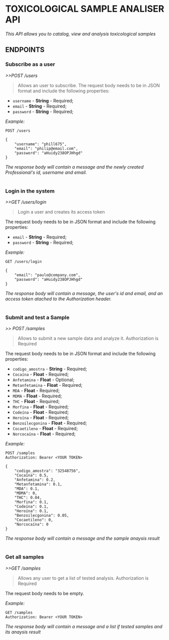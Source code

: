 # TOXICOLOGICAL SAMPLE ANALISER API
_This API allows you to catalog, view and analysis toxicological samples_

## ENDPOINTS

### Subscribe as a user
_>>POST /users_
>Allows an user to subscribe.
The request body needs to be in JSON format and include the following properties:
- `username` - **String** - Required;
- `email` - **String** - Required;
- `password` - **String** - Required;
 
_Example:_
```
POST /users

{
	"username": "phill675",
	"email": "philip@email.com",	
	"password": "aHuidy238OPJHhgd"	
}
```
_The response body will contain a message and the newly created Professional's id, username and email._<br><br>  

### Login in the system ###
_>>GET /users/login_
>Login a user and creates its access token

The request body needs to be in JSON format and include the following properties:
- `email` - **String** - Required;
- `password` - **String** - Required;

_Exemple:_
```
GET /users/login

{
	"email": "paulo@company.com",
	"password": "aHuidy238OPJHhgd"
} 
```
_The response body will contain a message, the user's id and email, and an access token atached to the Authorization header._<br><br>  

### Submit and test a Sample
_>> POST  /samples_
>Allows to submit a new sample data and analyze it. Authorization is Required

The request body needs to be in JSON format and include the following properties:
- `codigo_amostra` - **String** - Required;
- `Cocaína` - **Float** - Required;
- `Anfetamina` - **Float** - Optional;
- `Metanfetamina` - **Float** - Required;
- `MDA` - **Float** - Required;
- `MDMA` - **Float** - Required;
- `THC` - **Float** - Required;
- `Morfina` - **Float** - Required;
- `Codeína` - **Float** - Required;  
- `Heroína` - **Float** - Required;  
- `Benzoilecgonina` - **Float** - Required;  
- `Cocaetileno` - **Float** - Required;  
- `Norcocaína` - **Float** - Required;


*Example:*
```
POST /samples
Authorization: Bearer <YOUR TOKEN>

{
    "codigo_amostra": "32548756",
    "Cocaína": 0.5,
    "Anfetamina": 0.2,
    "Metanfetamina": 0.1,
    "MDA": 0.1,
    "MDMA": 0,
    "THC": 0.04,
    "Morfina": 0.1,
    "Codeína": 0.1,
    "Heroína": 0.1,
    "Benzoilecgonina": 0.05,
    "Cocaetileno": 0,
    "Norcocaína": 0
}
```
_The response body will contain a message and the sample anaysis result_<br><br>

### Get all samples
_>>GET /samples_
>Allows any user to get a list of tested analysis. Authorization is Required

The request body needs to be empty.

_Example:_
```
GET /samples
Authorization: Bearer <YOUR TOKEN>
```
_The response body will contain a message and a list if tested samples and its anaysis result_<br><br>

